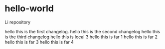 # hello-world
Li repository

hello this is the first changelog.
hello this is the second changelog
hello this is the third changelog
hello this is local 3
hello this is far 1
hello this is far 2
hello this is far 3
hello this is far 4
